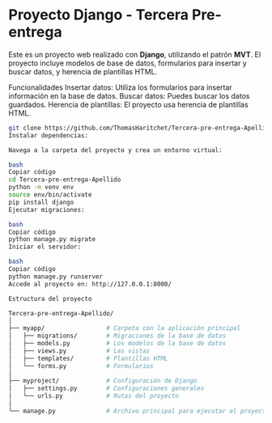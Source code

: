 # Proyecto Django - Tercera Pre-entrega

Este es un proyecto web realizado con **Django**, utilizando el patrón **MVT**. El proyecto incluye modelos de base de datos, formularios para insertar y buscar datos, y herencia de plantillas HTML.


Funcionalidades
Insertar datos: Utiliza los formularios para insertar información en la base de datos.
Buscar datos: Puedes buscar los datos guardados.
Herencia de plantillas: El proyecto usa herencia de plantillas HTML.


   ```bash
   git clone https://github.com/ThomasHaritchet/Tercera-pre-entrega-Apellido.git
Instalar dependencias:

Navega a la carpeta del proyecto y crea un entorno virtual:

bash
Copiar código
cd Tercera-pre-entrega-Apellido
python -m venv env
source env/bin/activate  
pip install django
Ejecutar migraciones:

bash
Copiar código
python manage.py migrate
Iniciar el servidor:

bash
Copiar código
python manage.py runserver
Accede al proyecto en: http://127.0.0.1:8000/

Estructura del proyecto

Tercera-pre-entrega-Apellido/
│
├── myapp/                 # Carpeta con la aplicación principal
│   ├── migrations/        # Migraciones de la base de datos
│   ├── models.py          # Los modelos de la base de datos
│   ├── views.py           # Las vistas
│   ├── templates/         # Plantillas HTML
│   └── forms.py           # Formularios
│
├── myproject/             # Configuración de Django
│   ├── settings.py        # Configuraciones generales
│   └── urls.py            # Rutas del proyecto
│
└── manage.py              # Archivo principal para ejecutar el proyecto


